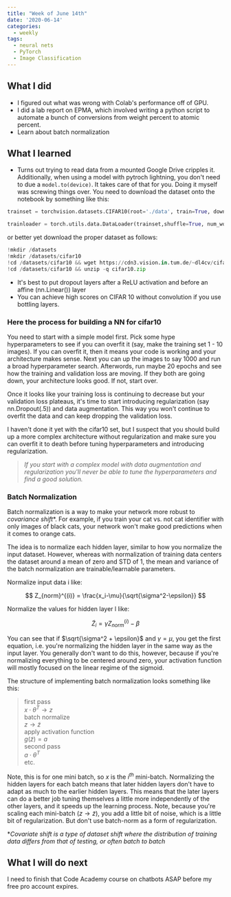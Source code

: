 ```yaml
---
title: "Week of June 14th"
date: '2020-06-14'
categories:
  - weekly
tags:
  - neural nets
  - PyTorch
  - Image Classification
---
```


## What I did

- I figured out what was wrong with Colab's performance off of GPU.
- I did a lab report on EPMA, which involved writing a python script to automate a bunch of conversions from weight percent to atomic percent.
- Learn about batch normalization

## What I learned

- Turns out trying to read data from a mounted Google Drive cripples it. Additionally, when using a model with pytroch lightning, you don't need to due a ```model.to(device)```. It takes care of that for you. Doing it myself was screwing things over. You need to download the dataset onto the notebook by something like this:

```python
trainset = torchvision.datasets.CIFAR10(root='./data', train=True, download=True, transform=my_transform)

trainloader = torch.utils.data.DataLoader(trainset,shuffle=True, num_workers=2)
```

or better yet download the proper dataset as follows:

```python
!mkdir /datasets
!mkdir /datasets/cifar10
!cd /datasets/cifar10 && wget https://cdn3.vision.in.tum.de/~dl4cv/cifar10.zip --no-check-certificate
!cd /datasets/cifar10 && unzip -q cifar10.zip
```

- It's best to put dropout layers after a ReLU activation and before an affine (nn.Linear()) layer
- You can achieve high scores on CIFAR 10 without convolution if you use bottling layers.

### **Here the process for building a NN for cifar10**

You need to start with a simple model first. Pick some hype
hyperparameters to see if you can overfit it (say, make the training set 1 - 10 images). If you can overfit it, then it means your code is working and your architecture makes sense. Next you can up the images to say 1000 and run a broad hyperparameter search. Afterwords, run maybe 20 epochs and see how the training and validation loss are moving. If they both are going down, your architecture looks good. If not, start over.

Once it looks like your training loss is continuing to decrease but your validation loss plateaus, it's time to start introducing regularization (say nn.Dropout(.5)) and data augmentation. This way you won't continue to overfit the data and can keep dropping the validation loss.

I haven't done it yet with the cifar10 set, but I suspect that you should build up a more complex architecture without regularization and make sure you can overfit it to death before tuning hyperparameters and introducing regularization.

>*If you start with a complex model with data augmentation and regularization you'll never be able to tune the hyperparameters and find a good solution.*

### **Batch Normalization**

Batch normalization is a way to make your network more robust to *covariance shift**. For example, if you train your cat vs. not cat identifier with only images of black cats, your network won't make good predictions when it comes to orange cats.

The idea is to normalize each hidden layer, similar to how you normalize the input dataset. However, whereas with normalization of training data centers the dataset around a mean of zero and STD of 1, the mean and variance of the batch normalization are trainable/learnable parameters.

Normalize input data i like:

$$
Z_{norm}^{(i)} = \frac{x_i-\mu}{\sqrt{\sigma^2-\epsilon}}
$$

Normalize the values for hidden layer l like:

$$
\widetilde{Z}_i = \gamma Z_{norm}^{(i)} - \beta
$$

You can see that if $\sqrt{\sigma^2 + \epsilon}$ and $\gamma = \mu$, you get the first equation, i.e. you're normalizing the hidden layer in the same way as the input layer. You generally don't want to do this, however, because if you're normalizing everything to be centered around zero, your activation function will mostly focused on the linear regime of the sigmoid.

The structure of implementing batch normalization looks something like this:

>first pass \
>$x \cdot \theta^T \rightarrow z$ \
> batch normalize \
>$z \rightarrow \widetilde{z}$ \
>apply activation function \
>$g(\widetilde{z}) = a$ \
>second pass\
>$a \cdot \theta^T$ \
> etc.

Note, this is for one mini batch, so $x$ is the $i^{th}$ mini-batch. Normalizing the hidden layers for each batch means that later hidden layers don't have to adapt as much to the earlier hidden layers. This means that the later layers can do a better job tuning themselves a little more independently of the other layers, and it speeds up the learning process. Note, because you're scaling each mini-batch $(z \rightarrow \widetilde{z})$, you add a little bit of noise, which is a little bit of regularization. But don't use batch-norm as a form of regularization.

**Covariate shift is a type of dataset shift where the distribution of training data differs from that of testing, or often batch to batch*

## What I will do next

I need to finish that Code Academy course on chatbots ASAP before my free pro account expires.

